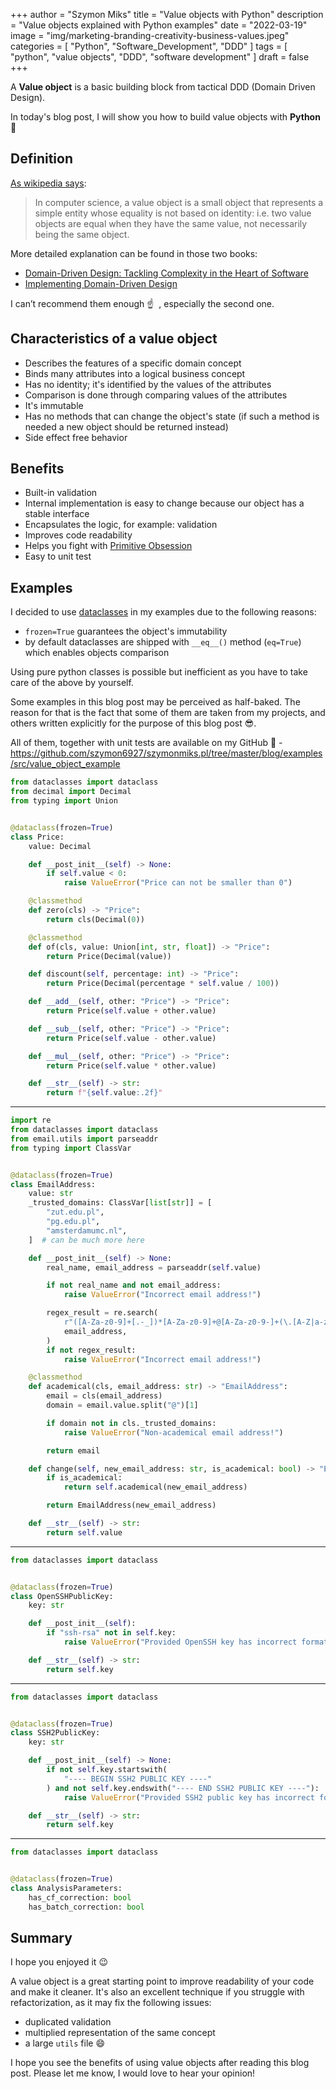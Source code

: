 +++
author = "Szymon Miks"
title = "Value objects with Python"
description = "Value objects explained with Python examples"
date = "2022-03-19"
image = "img/marketing-branding-creativity-business-values.jpeg"
categories = [
     "Python", "Software_Development", "DDD"
]
tags = [
    "python", "value objects", "DDD", "software development"
]
draft = false
+++

A **Value object** is a basic building block from tactical DDD (Domain Driven Design).

In today's blog post, I will show you how to build value objects with **Python** :snake:

## Definition

[As wikipedia says](https://en.wikipedia.org/wiki/Value_object):
> In computer science, a value object is a small object that represents a simple entity whose equality is not based on identity: i.e. two value objects are equal when they have the same value, not necessarily being the same object.

More detailed explanation can be found in those two books:
- [Domain-Driven Design: Tackling Complexity in the Heart of Software](https://www.amazon.com/Domain-Driven-Design-Tackling-Complexity-Software/dp/0321125215/)
- [Implementing Domain-Driven Design](https://www.amazon.com/Implementing-Domain-Driven-Design-Vaughn-Vernon/dp/0321834577)

I can’t recommend them enough :point_up: &nbsp;, especially the second one.


## Characteristics of a value object
- Describes the features of a specific domain concept
- Binds many attributes into a logical business concept
- Has no identity; it's identified by the values of the attributes
- Comparison is done through comparing values of the attributes
- It's immutable
- Has no methods that can change the object's state (if such a method is needed a new object should be returned instead)
- Side effect free behavior


## Benefits
- Built-in validation
- Internal implementation is easy to change because our object has a stable interface
- Encapsulates the logic, for example: validation
- Improves code readability
- Helps you fight with [Primitive Obsession](https://refactoring.guru/smells/primitive-obsession)
- Easy to unit test

## Examples

I decided to use [dataclasses](https://docs.python.org/3/library/dataclasses.html) in my examples due to the following reasons:
- `frozen=True` guarantees the object's immutability
- by default dataclasses are shipped with `__eq__()` method (`eq=True`) which enables objects comparison

Using pure python classes is possible but inefficient as you have to take care of the above by yourself.

Some examples in this blog post may be perceived as half-baked. The reason for that is the fact that
some of them are taken from my projects, and others written explicitly for the purpose of this blog post :sunglasses:.

All of them, together with unit tests are available on my
GitHub :rocket: - https://github.com/szymon6927/szymonmiks.pl/tree/master/blog/examples/src/value_object_example

```python
from dataclasses import dataclass
from decimal import Decimal
from typing import Union


@dataclass(frozen=True)
class Price:
    value: Decimal

    def __post_init__(self) -> None:
        if self.value < 0:
            raise ValueError("Price can not be smaller than 0")

    @classmethod
    def zero(cls) -> "Price":
        return cls(Decimal(0))

    @classmethod
    def of(cls, value: Union[int, str, float]) -> "Price":
        return Price(Decimal(value))

    def discount(self, percentage: int) -> "Price":
        return Price(Decimal(percentage * self.value / 100))

    def __add__(self, other: "Price") -> "Price":
        return Price(self.value + other.value)

    def __sub__(self, other: "Price") -> "Price":
        return Price(self.value - other.value)

    def __mul__(self, other: "Price") -> "Price":
        return Price(self.value * other.value)

    def __str__(self) -> str:
        return f"{self.value:.2f}"

```

---

```python
import re
from dataclasses import dataclass
from email.utils import parseaddr
from typing import ClassVar


@dataclass(frozen=True)
class EmailAddress:
    value: str
    _trusted_domains: ClassVar[list[str]] = [
        "zut.edu.pl",
        "pg.edu.pl",
        "amsterdamumc.nl",
    ]  # can be much more here

    def __post_init__(self) -> None:
        real_name, email_address = parseaddr(self.value)

        if not real_name and not email_address:
            raise ValueError("Incorrect email address!")

        regex_result = re.search(
            r"([A-Za-z0-9]+[.-_])*[A-Za-z0-9]+@[A-Za-z0-9-]+(\.[A-Z|a-z]{2,})+",
            email_address,
        )
        if not regex_result:
            raise ValueError("Incorrect email address!")

    @classmethod
    def academical(cls, email_address: str) -> "EmailAddress":
        email = cls(email_address)
        domain = email.value.split("@")[1]

        if domain not in cls._trusted_domains:
            raise ValueError("Non-academical email address!")

        return email

    def change(self, new_email_address: str, is_academical: bool) -> "EmailAddress":
        if is_academical:
            return self.academical(new_email_address)

        return EmailAddress(new_email_address)

    def __str__(self) -> str:
        return self.value

```

---

```python
from dataclasses import dataclass


@dataclass(frozen=True)
class OpenSSHPublicKey:
    key: str

    def __post_init__(self):
        if "ssh-rsa" not in self.key:
            raise ValueError("Provided OpenSSH key has incorrect format!")

    def __str__(self) -> str:
        return self.key

```

---

```python
from dataclasses import dataclass


@dataclass(frozen=True)
class SSH2PublicKey:
    key: str

    def __post_init__(self) -> None:
        if not self.key.startswith(
            "---- BEGIN SSH2 PUBLIC KEY ----"
        ) and not self.key.endswith("---- END SSH2 PUBLIC KEY ----"):
            raise ValueError("Provided SSH2 public key has incorrect format!")

    def __str__(self) -> str:
        return self.key

```

---

```python
from dataclasses import dataclass


@dataclass(frozen=True)
class AnalysisParameters:
    has_cf_correction: bool
    has_batch_correction: bool

```

## Summary

I hope you enjoyed it :wink:

A value object is a great starting point to improve readability of your code and make it cleaner.
It's also an excellent technique if you struggle with refactorization, as it may fix the following issues:
- duplicated validation
- multiplied representation of the same concept
- a large `utils` file :smile:

I hope you see the benefits of using value objects after reading this blog post.
Please let me know, I would love to hear your opinion!
